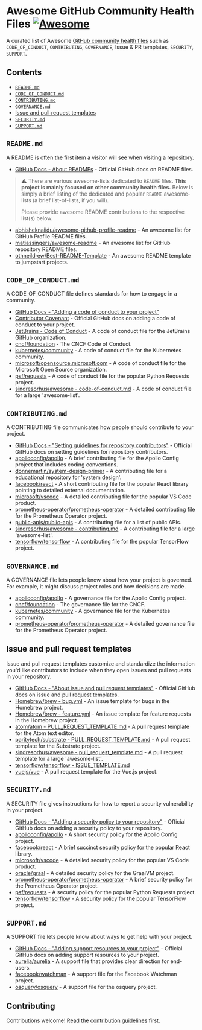 # Awesome GitHub Community Health Files [![Awesome](https://awesome.re/badge.svg)](https://awesome.re)

A curated list of Awesome [GitHub community health files](https://docs.github.com/en/communities/setting-up-your-project-for-healthy-contributions/creating-a-default-community-health-file) such as `CODE_OF_CONDUCT`, `CONTRIBUTING`, `GOVERNANCE`, Issue & PR templates, `SECURITY`, `SUPPORT`.

## Contents

- [`README.md`](#readmemd)
- [`CODE_OF_CONDUCT.md`](#code_of_conductmd)
- [`CONTRIBUTING.md`](#contributingmd)
- [`GOVERNANCE.md`](#governancemd)
- [Issue and pull request templates](#issue-and-pull-request-templates)
- [`SECURITY.md`](#securitymd)
- [`SUPPORT.md`](#supportmd)

## `README.md`

A README is often the first item a visitor will see when visiting a repository.

- [GitHub Docs - About READMEs](https://docs.github.com/en/repositories/managing-your-repositorys-settings-and-features/customizing-your-repository/about-readmes) - Official GitHub docs on README files.

> :warning: There are various awesome-lists dedicated to `README` files. **This project is mainly focused on other community health files.** Below is simply a brief listing of the dedicated and popular `README` awesome-lists (a brief list-of-lists, if you will).
>
> Please provide awesome README contributions to the respective list(s) below.

- [abhisheknaiidu/awesome-github-profile-readme](https://github.com/abhisheknaiidu/awesome-github-profile-readme) - An awesome list for GitHub Profile README files.
- [matiassingers/awesome-readme](https://github.com/matiassingers/awesome-readme) - An awesome list for GitHub repository README files.
- [othneildrew/Best-README-Template](https://github.com/othneildrew/Best-README-Template) - An awesome README template to jumpstart projects.

## `CODE_OF_CONDUCT.md`

A CODE_OF_CONDUCT file defines standards for how to engage in a community.

- [GitHub Docs - "Adding a code of conduct to your project"](https://docs.github.com/en/communities/setting-up-your-project-for-healthy-contributions/adding-a-code-of-conduct-to-your-project)
- [Contributor Covenant](https://www.contributor-covenant.org/) - Official GitHub docs on adding a code of conduct to your project.
- [JetBrains - Code of Conduct](https://github.com/jetbrains#code-of-conduct) - A code of conduct file for the JetBrains GitHub organization.
- [cncf/foundation](https://github.com/cncf/foundation/blob/main/code-of-conduct.md) - The CNCF Code of Conduct.
- [kubernetes/community](https://github.com/kubernetes/community/blob/master/code-of-conduct.md) - A code of conduct file for the Kubernetes community.
- [microsoft/opensource.microsoft.com](https://github.com/microsoft/opensource.microsoft.com/blob/main/CODE_OF_CONDUCT.md) - A code of conduct file for the Microsoft Open Source organization.
- [psf/requests](https://github.com/psf/requests/blob/main/.github/CODE_OF_CONDUCT.md) - A code of conduct file for the popular Python Requests project.
- [sindresorhus/awesome - code-of-conduct.md](https://github.com/sindresorhus/awesome/blob/main/code-of-conduct.md) - A code of conduct file for a large 'awesome-list'.

## `CONTRIBUTING.md`

A CONTRIBUTING file communicates how people should contribute to your project.

- [GitHub Docs - "Setting guidelines for repository contributors"](https://docs.github.com/en/communities/setting-up-your-project-for-healthy-contributions/setting-guidelines-for-repository-contributors) - Official GitHub docs on setting guidelines for repository contributors.
- [apolloconfig/apollo](https://github.com/apolloconfig/apollo/blob/master/CONTRIBUTING.md) - A brief contributing file for the Apollo Config project that includes coding conventions.
- [donnemartin/system-design-primer](https://github.com/donnemartin/system-design-primer/blob/master/CONTRIBUTING.md) - A contributing file for a educational repository for 'system design'.
- [facebook/react](https://github.com/facebook/react/blob/main/CONTRIBUTING.md) - A short contributing file for the popular React library pointing to detailed external documentation.
- [microsoft/vscode](https://github.com/microsoft/vscode/blob/main/CONTRIBUTING.md) - A detailed contributing file for the popular VS Code product.
- [prometheus-operator/prometheus-operator](https://github.com/prometheus-operator/prometheus-operator/blob/main/CONTRIBUTING.md) - A detailed contributing file for the Prometheus Operator project.
- [public-apis/public-apis](https://github.com/public-apis/public-apis/blob/master/CONTRIBUTING.md) - A contributing file for a list of public APIs.
- [sindresorhus/awesome - contributing.md](https://github.com/sindresorhus/awesome/blob/main/contributing.md) - A contributing file for a large 'awesome-list'.
- [tensorflow/tensorflow](https://github.com/tensorflow/tensorflow/blob/master/CONTRIBUTING.md) - A contributing file for the popular TensorFlow project.

## `GOVERNANCE.md`

A GOVERNANCE file lets people know about how your project is governed. For example, it might discuss project roles and how decisions are made.

- [apolloconfig/apollo](https://github.com/apolloconfig/apollo/blob/master/GOVERNANCE.md) - A governance file for the Apollo Config project.
- [cncf/foundation](https://github.com/cncf/foundation#governance) - The governance file for the CNCF.
- [kubernetes/community](https://github.com/kubernetes/community/blob/master/governance.md) - A governance file for the Kubernetes community.
- [prometheus-operator/prometheus-operator](https://github.com/prometheus-operator/prometheus-operator/blob/main/governance.md) - A detailed governance file for the Prometheus Operator project.

## Issue and pull request templates

Issue and pull request templates customize and standardize the information you'd like contributors to include when they open issues and pull requests in your repository.

- [GitHub Docs - "About issue and pull request templates"](https://docs.github.com/en/communities/using-templates-to-encourage-useful-issues-and-pull-requests/about-issue-and-pull-request-templates) - Official GitHub docs on issue and pull request templates.
- [Homebrew/brew - bug.yml](https://github.com/Homebrew/brew/blob/master/.github/ISSUE_TEMPLATE/bug.yml) - An issue template for bugs in the Homebrew project.
- [Homebrew/brew - feature.yml](https://github.com/Homebrew/brew/blob/master/.github/ISSUE_TEMPLATE/feature.yml) - An issue template for feature requests in the Homebrew project.
- [atom/atom - PULL_REQUEST_TEMPLATE.md](https://github.com/atom/atom/blob/master/PULL_REQUEST_TEMPLATE.md) - A pull request template for the Atom text editor.
- [paritytech/substrate - PULL_REQUEST_TEMPLATE.md](https://github.com/paritytech/substrate/blob/master/docs/PULL_REQUEST_TEMPLATE.md) - A pull request template for the Substrate project.
- [sindresorhus/awesome - pull_request_template.md](https://github.com/sindresorhus/awesome/blob/main/pull_request_template.md) - A pull request template for a large 'awesome-list'.
- [tensorflow/tensorflow - ISSUE_TEMPLATE.md](https://github.com/tensorflow/tensorflow/blob/master/ISSUE_TEMPLATE.md)
- [vuejs/vue](https://github.com/vuejs/vue/blob/main/.github/PULL_REQUEST_TEMPLATE.md) - A pull request template for the Vue.js project.

## `SECURITY.md`

A SECURITY file gives instructions for how to report a security vulnerability in your project.

- [GitHub Docs - "Adding a security policy to your repository"](https://docs.github.com/en/code-security/getting-started/adding-a-security-policy-to-your-repository) - Official GitHub docs on adding a security policy to your repository.
- [apolloconfig/apollo](https://github.com/apolloconfig/apollo/blob/master/SECURITY.md) - A short security policy for the Apollo Config project.
- [facebook/react](https://github.com/facebook/react/blob/main/SECURITY.md) - A brief succinct security policy for the popular React library.
- [microsoft/vscode](https://github.com/microsoft/vscode/blob/main/SECURITY.md) - A detailed security policy for the popular VS Code product.
- [oracle/graal](https://github.com/oracle/graal/blob/master/SECURITY.md) - A detailed security policy for the GraalVM project.
- [prometheus-operator/prometheus-operator](https://github.com/prometheus-operator/prometheus-operator/blob/main/SECURITY.md) - A brief security policy for the Prometheus Operator project.
- [psf/requests](https://github.com/psf/requests/security/policy) - A security policy for the popular Python Requests project.
- [tensorflow/tensorflow](https://github.com/tensorflow/tensorflow/blob/master/SECURITY.md) - A security policy for the popular TensorFlow project.

## `SUPPORT.md`

A SUPPORT file lets people know about ways to get help with your project.

- [GitHub Docs - "Adding support resources to your project"](https://docs.github.com/en/communities/setting-up-your-project-for-healthy-contributions/adding-support-resources-to-your-project) - Official GitHub docs on adding support resources to your project.
- [aurelia/aurelia](https://github.com/aurelia/aurelia/blob/master/docs/SUPPORT.md) - A support file that provides clear direction for end-users.
- [facebook/watchman](https://github.com/facebook/watchman/blob/main/website/src/pages/support.md) - A support file for the Facebook Watchman project.
- [osquery/osquery](https://github.com/osquery/osquery/blob/master/SUPPORT.md) - A support file for the osquery project.

## Contributing

Contributions welcome! Read the [contribution guidelines](CONTRIBUTING.md) first.
